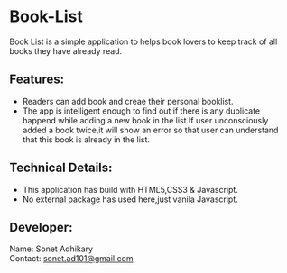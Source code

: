 # Book-List

Book List is a simple application to helps book lovers to keep track of all books they have already read.

## Features:

- Readers can add book and creae their personal booklist.
- The app is intelligent enough to find out if there is any duplicate happend while adding a new book in the list.If user unconsciously added a book twice,it will show an error so that user can understand that this book is already in the list.

## Technical Details:

- This application has build with HTML5,CSS3 & Javascript.
- No external package has used here,just vanila Javascript.

## Developer:

Name: Sonet Adhikary  
Contact: sonet.ad101@gmail.com
